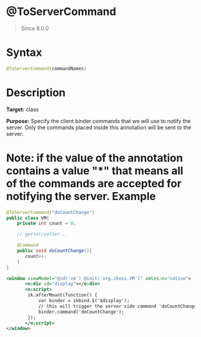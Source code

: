 # @ToServerCommand
> Since 8.0.0

Syntax
======

``` java
@ToServerCommand(commandNames)
```

Description
===========

**Target:** class

**Purpose:** Specify the client binder commands that we will use to notify the server.  Only the commands placed inside this annotation will be sent to the server.

**Note:** if the value of the annotation contains a value __"*"__ that means all of the commands are accepted for notifying the server.
Example
=======

``` java
@ToServerCommand("doCountChange")
public class VM{
    private int count = 0;

    // getter/setter...

    @Command
    public void doCountChange(){
       count++;
    }
}
```

```xml
<window viewModel="@id('vm') @init('org.zkoss.VM')" xmlns:n="native">
       <n:div id="display"></n:div>
       <n:script>
       	zk.afterMount(function() {
			var binder = zkbind.$('$display');
			// this will trigger the server side command 'doCountChange' to execute once.
			binder.command('doCountChange');
		});
       </n:script>
</window>
```



